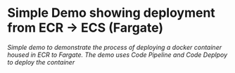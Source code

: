 # Simple Demo showing deployment from ECR -> ECS (Fargate)

_Simple demo to demonstrate the process of deploying a docker container housed in ECR to Fargate. The demo uses Code Pipeline and Code Deplpoy to deploy the container_
